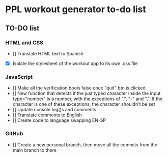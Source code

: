 # PPL workout generator to-do list

## TO-DO list

### HTML and CSS

- [] Translate HTML text to Spanish
- [x] Isolate the stylesheet of the workout app to its own .css file

### JavaScript

- [] Make all the verification bools false once "quit" btn is clicked
- [] New function that detects if the just typed character inside the input type="number"
is a number, with the exceptions of ".", "-" and ",". If the character is one of these
exceptions, the character shouldn't be set
- [] Update console.log()s and comments
- [] Translate comments to English
- [] Create code to language swapping EN-SP

### GitHub

- [] Create a new personal branch, then move all the commits from the main branch to there